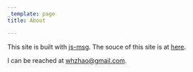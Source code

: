 ```yaml
---
_template: page
title: About

---
```


This site is built with [js-msg](https://github.com/mechpen/js-msg).
The souce of this site is at [here](https://github.com/mechpen/mechpen.github.io).

I can be reached at whzhao@gmail.com.
